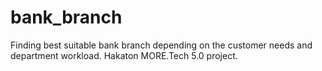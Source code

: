 # bank_branch
Finding best suitable bank branch depending on the customer needs and department workload. Hakaton MORE.Tech 5.0 project.
